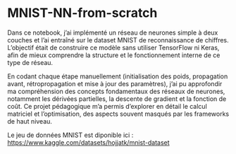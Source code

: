 # MNIST-NN-from-scratch

Dans ce notebook, j’ai implémenté un réseau de neurones simple à deux couches et l’ai entraîné sur le dataset MNIST de reconnaissance de chiffres. L’objectif était de construire ce modèle sans utiliser TensorFlow ni Keras, afin de mieux comprendre la structure et le fonctionnement interne de ce type de réseau.

En codant chaque étape manuellement (initialisation des poids, propagation avant, rétropropagation et mise à jour des paramètres), j’ai pu approfondir ma compréhension des concepts fondamentaux des réseaux de neurones, notamment les dérivées partielles, la descente de gradient et la fonction de coût. Ce projet pédagogique m’a permis d’explorer en détail le calcul matriciel et l’optimisation, des aspects souvent masqués par les frameworks de haut niveau.

Le jeu de données MNIST est diponible ici : https://www.kaggle.com/datasets/hojjatk/mnist-dataset
